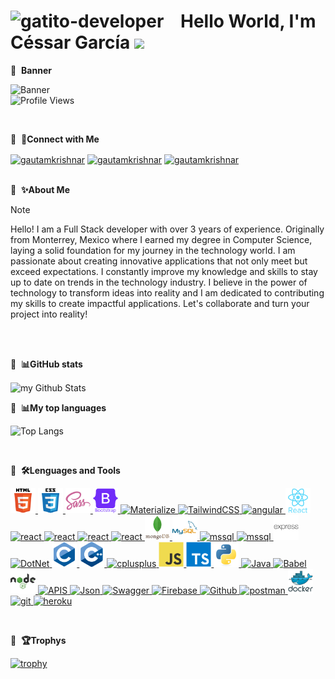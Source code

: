 # <img src="https://i.ibb.co/h95tRYv/gatito-developer.gif" alt="gatito-developer" width="100" style="padding-right:20px;" border="0" /> Hello World, I'm Céssar García <img src="https://media.giphy.com/media/hvRJCLFzcasrR4ia7z/giphy.gif" width="5%">

🔗 &nbsp;**Banner**

![Banner](https://i.ibb.co/q1HVHdP/Professional-Linked-In-Banner-2.png)
<br >
<img src="https://komarev.com/ghpvc/?username=CessarGarcia&style=flat-square&color=blue" alt="Profile Views" align="left"/>

<br />
<br />

🔗 &nbsp;**📱Connect with Me**
<p align="left">
<a href="https://www.instagram.com/cessargarcia13/" target="blank"><img align="center" src="https://raw.githubusercontent.com/rahuldkjain/github-profile-readme-generator/master/src/images/icons/Social/instagram.svg" alt="gautamkrishnar" height="30" width="40" /></a>
<a href="https://twitter.com/cessargarcia/" target="blank"><img align="center" src="https://img.shields.io/badge/X-%23000000.svg" alt="gautamkrishnar" height="30" width="30" /></a>
<a href="https://www.linkedin.com/in/cessargarcia/" target="blank"><img align="center" src="https://raw.githubusercontent.com/rahuldkjain/github-profile-readme-generator/master/src/images/icons/Social/linked-in-alt.svg" alt="gautamkrishnar" height="30" width="40" /></a>

<br />
<br />

🔗 &nbsp;**✨About Me**

>[!NOTE] 
>Hello! I am a Full Stack developer with over 3 years of experience. Originally from Monterrey, Mexico where I earned my degree in Computer Science, laying a solid foundation for my journey in the technology world.
I am passionate about creating innovative applications that not only meet but exceed expectations. I constantly improve my knowledge and skills to stay up to date on trends in the technology industry. I believe in the power of technology to transform ideas into reality and I am dedicated to contributing my skills to create impactful applications. 
Let's collaborate and turn your project into reality!

<br />
<br />


🔗 &nbsp;**📊GitHub stats**

<img align="center" src="https://github-readme-stats.vercel.app/api?username=CessarGarcia&include_all_commits=true&count_private=true&show_icons=true&line_height=20&title_color=2B5BBD&icon_color=1124BB&text_color=A1A1A1&theme=radical" alt="my Github Stats"/>

<br />

🔗 &nbsp;**📊My top languages**

![Top Langs](https://github-readme-stats.vercel.app/api/top-langs/?username=CessarGarcia&hide_title=false&hide_border=true&langs_count=6&layout=compact&theme=radical&title_color=2B5BBD)

<br />
<!-- BEGIN LENGUAGUES AND TOOLS -->

🔗 &nbsp;**🛠️Lenguages and Tools**
  <p align="left"> 
    <a href="https://www.w3.org/html/" target="_blank"> <img src="https://raw.githubusercontent.com/devicons/devicon/master/icons/html5/html5-original-wordmark.svg" alt="html5" width="40" height="40"/> </a> <a href="https://www.w3schools.com/css/" target="_blank"> <img src="https://raw.githubusercontent.com/devicons/devicon/master/icons/css3/css3-original-wordmark.svg" alt="css3" width="40" height="40"/> </a>  <a href="https://sass-lang.com" target="_blank"> <img src="https://raw.githubusercontent.com/devicons/devicon/master/icons/sass/sass-original.svg" alt="sass" width="40" height="40"/> </a>
    <a href="https://getbootstrap.com" target="_blank"> <img src="https://raw.githubusercontent.com/devicons/devicon/master/icons/bootstrap/bootstrap-plain-wordmark.svg" alt="bootstrap" width="40" height="40"/> </a><a href="https://materializecss.com/" target="_blank"> <img src="https://materializecss.com/res/materialize.svg" alt="Materialize" width="40" height="40"/> </a> 
    <a href="https://tailwindcss.com/" target="_blank"> <img src="https://static-00.iconduck.com/assets.00/tailwind-css-icon-512x307-1v56l8ed.png" alt="TailwindCSS" width="40" height="40"/></a><a href="https://angular.io" target="_blank"> <img src="https://angular.io/assets/images/logos/angular/angular.svg" alt="angular" width="40" height="40"/> </a>
    <a href="https://reactjs.org/" target="_blank"> <img src="https://raw.githubusercontent.com/devicons/devicon/master/icons/react/react-original-wordmark.svg" alt="react" width="40" height="40"/> </a> <a href="https://nextjs.org/" target="_blank"> <img src="https://totolog34.com/static/be2b530e376a69515a70a8b518576575/nextjs-logo.png" alt="react" width="65" height="40"/> </a> 
    <a href="https://docs.astro.build/" target="_blank"> <img src="https://docs.astro.build/favicon.svg" alt="react" width="40" height="40"/> </a> <a href="https://ionic.io/docs" target="_blank"> <img src="https://ionic.io/ionicons/assets/img/meta/ionicons-og.png" alt="react" width="55" height="40"/> </a> 
    <a href="https://vitejs.dev/guide/" target="_blank"> <img src="https://raw.githubusercontent.com/danielcranney/readme-generator/main/public/icons/skills/vite-colored.svg" alt="react" width="55" height="40"/> </a> <a href="https://www.mongodb.com/" target="_blank"> <img src="https://raw.githubusercontent.com/devicons/devicon/master/icons/mongodb/mongodb-original-wordmark.svg" alt="mongodb" width="40" height="40"/> </a><a href="https://www.mysql.com/" target="_blank"> <img src="https://raw.githubusercontent.com/devicons/devicon/master/icons/mysql/mysql-original-wordmark.svg" alt="mysql" width="40" height="40"/> </a> <a href="https://www.microsoft.com/en-us/sql-server" target="_blank"> <img src="https://www.svgrepo.com/show/303229/microsoft-sql-server-logo.svg" alt="mssql" width="40" height="40"/> </a> <a href="https://www.heidisql.com/" target="_blank"> <img src="https://1.bp.blogspot.com/-V0FY8LGXYck/XpVTsUPuDyI/AAAAAAAAFdQ/t8I3KGaXXOgy2SVrBhDMWDrMqImIZ5CGQCK4BGAsYHg/HeidiSQL%2BLogo.png" alt="mssql" width="40" height="40"/> </a> <a href="https://expressjs.com" target="_blank"> <img src="https://raw.githubusercontent.com/devicons/devicon/master/icons/express/express-original-wordmark.svg" alt="express" width="40" height="40"/> </a><a href="https://dotnet.microsoft.com/es-es/" target="_blank"> <img src="https://upload.wikimedia.org/wikipedia/commons/7/7d/Microsoft_.NET_logo.svg" alt="DotNet" width="40" height="40"/> </a><a href="https://www.cprogramming.com/" target="_blank"> <img src="https://raw.githubusercontent.com/devicons/devicon/master/icons/c/c-original.svg" alt="c" width="40" height="40"/> </a><a href="https://www.w3schools.com/cpp/" target="_blank"> <img src="https://raw.githubusercontent.com/devicons/devicon/master/icons/cplusplus/cplusplus-original.svg" alt="cplusplus" width="40" height="40"/> </a><a href="https://www.w3schools.com/cpp/" target="_blank"> <img src="https://upload.wikimedia.org/wikipedia/commons/b/bd/Logo_C_sharp.svg" alt="cplusplus" width="40" height="40"/> </a><a href="https://developer.mozilla.org/en-US/docs/Web/JavaScript" target="_blank"> <img src="https://raw.githubusercontent.com/devicons/devicon/master/icons/javascript/javascript-original.svg" alt="javascript" width="40" height="40"/> </a><a href="https://www.typescriptlang.org/" target="_blank"> <img src="https://raw.githubusercontent.com/devicons/devicon/master/icons/typescript/typescript-original.svg" alt="typescript" width="40" height="40"/> </a> <a href="https://www.python.org" target="_blank"> <img src="https://raw.githubusercontent.com/devicons/devicon/master/icons/python/python-original.svg" alt="python" width="40" height="40"/> </a> 
    <a href="https://docs.oracle.com/en/java/" target="_blank"> <img src="https://raw.githubusercontent.com/danielcranney/readme-generator/main/public/icons/skills/java-colored.svg" alt="Java" width="40" height="40"/> </a> 
    <a href="https://babeljs.io/docs/" target="_blank"> <img src="https://upload.wikimedia.org/wikipedia/commons/0/02/Babel_Logo.svg" alt="Babel" width="40" height="40"/> </a> 
    <a href="https://nodejs.org" target="_blank"> <img src="https://raw.githubusercontent.com/devicons/devicon/master/icons/nodejs/nodejs-original-wordmark.svg" alt="nodejs" width="40" height="40"/> </a>
    <a href="https://nodejs.org" target="_blank"> <img src="https://alexanderfo.com/wp-content/uploads/2019/12/1139px-Cloud-API-Logo.svg_.png" alt="APIS" width="40" height="40"/> </a>
    <a href="https://www.json.org/json-en.html" target="_blank"> <img src="https://www.svgrepo.com/show/340478/json-reference.svg" alt="Json" width="40" height="40"/> </a>
    <a href="https://swagger.io/" target="_blank"> <img src="https://stackjava.com/wp-content/uploads/2018/05/swagger-icon.png" alt="Swagger" width="40" height="40"/> </a>
    <a href="https://firebase.google.com/?hl=es-419/" target="_blank"> <img src="https://upload.wikimedia.org/wikipedia/commons/3/37/Firebase_Logo.svg" alt="Firebase" width="45" height="40"/> </a>
    <a href="https://docs.github.com/en" target="_blank"> <img src="https://upload.wikimedia.org/wikipedia/commons/c/c2/GitHub_Invertocat_Logo.svg" alt="Github" width="40" height="40"/> </a>
    <a href="https://postman.com" target="_blank"> <img src="https://www.vectorlogo.zone/logos/getpostman/getpostman-icon.svg" alt="postman" width="40" height="40"/> </a> 
    <a href="https://www.docker.com/" target="_blank"> <img src="https://raw.githubusercontent.com/devicons/devicon/master/icons/docker/docker-original-wordmark.svg" alt="docker" width="40" height="40"/> </a> 
    <a href="https://git-scm.com/" target="_blank"> <img src="https://www.vectorlogo.zone/logos/git-scm/git-scm-icon.svg" alt="git" width="40" height="40"/> </a><a href="https://heroku.com" target="_blank"> <img src="https://www.vectorlogo.zone/logos/heroku/heroku-icon.svg" alt="heroku" width="40" height="40"/> </a> 
   </p>
<!-- ENDS LENGUAGUES AND TOOLS -->

<br >

🔗 &nbsp;**🏆Trophys**

[![trophy](https://github-profile-trophy.vercel.app/?username=CessarGarcia&theme=onedark)](https://github.com/ryo-ma/github-profile-trophy)
